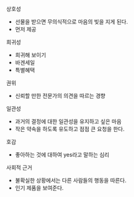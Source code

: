 상호성
- 선물을 받으면 무의식적으로 마음의 빚을 지게 된다.
- 먼저 제공

희귀성
- 희귀해 보이기
- 바겐세일
- 특별혜택

권위
- 신뢰할 만한 전문가의 의견을 따르는 경향
  

일관성
- 과거의 결정에 대한 일관성을 유지하고 싶은 마음
- 작은 약속을 하도록 유도하고 점점 큰 요청을 한다.

호감
- 좋아하는 것에 대하여 yes라고 말하는 심리

사회적 근거
- 불확실한 상황에서는 다른 사람들의 행동을 따른다.
- 인기 제품을 보여준다.